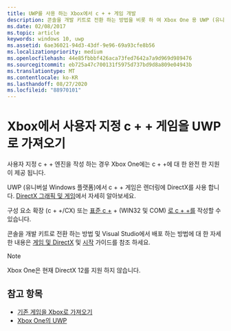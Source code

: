 ```yaml
---
title: UWP를 사용 하는 Xbox에서 c + + 게임 개발
description: 콘솔을 개발 키트로 전환 하는 방법을 비롯 하 여 Xbox One 용 UWP (유니버설 Windows 플랫폼)에서 c + + 게임 개발에 대해 알아봅니다.
ms.date: 02/08/2017
ms.topic: article
keywords: windows 10, uwp
ms.assetid: 6ae36021-94d3-43df-9e96-69a93cfe8b56
ms.localizationpriority: medium
ms.openlocfilehash: 44e85fbbbf426aca73fed7642a7a9d969d989476
ms.sourcegitcommit: eb725a47c700131f5975d737bd9d8a809e04943b
ms.translationtype: MT
ms.contentlocale: ko-KR
ms.lasthandoff: 08/27/2020
ms.locfileid: "88970101"
---
```

# <a name="bring-custom-c-games-to-uwp-on-xbox"></a>Xbox에서 사용자 지정 c + + 게임을 UWP로 가져오기

사용자 지정 c + + 엔진을 작성 하는 경우 Xbox One에는 c + +에 대 한 완전 한 지원이 제공 됩니다. 

UWP (유니버설 Windows 플랫폼)에서 c + + 게임은 렌더링에 DirectX를 사용 합니다. [DirectX 그래픽 및 게임](https://docs.microsoft.com/windows/desktop/directx)에서 자세히 알아보세요.

구성 요소 확장 (c + +/CX) 또는 [표준 c +](https://docs.microsoft.com/uwp/win32-and-com/win32-and-com-for-uwp-apps) + (WIN32 및 COM) [로 c + +를](https://docs.microsoft.com/cpp/cppcx/visual-c-language-reference-c-cx) 작성할 수 있습니다.

콘솔을 개발 키트로 전환 하는 방법 및 Visual Studio에서 배포 하는 방법에 대 한 자세한 내용은 [게임 및 DirectX](../gaming/index.md) 및 [시작](getting-started.md) 가이드를 참조 하세요.

> [!NOTE]
> Xbox One은 현재 DirectX 12를 지원 하지 않습니다.


## <a name="see-also"></a>참고 항목
- [기존 게임을 Xbox로 가져오기](development-lanes-landing.md)
- [Xbox One의 UWP](index.md)

